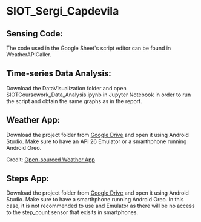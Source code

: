 # SIOT_Sergi_Capdevila

Sensing Code:
- 
The code used in the Google Sheet's script editor can be found in WeatherAPICaller.

Time-series Data Analysis:
-
Download the DataVisualization folder and open SIOTCoursework_Data_Analysis.ipynb in Jupyter Notebook in order to run the script and obtain the same graphs as in the report. 

Weather App:
-
Download the project folder from [Google Drive](https://drive.google.com/drive/folders/17_ckHAPXFfEpJq3NY8VKTbrM1lNQBAuY?usp=sharing) and open it using Android Studio. Make sure to have an API 26 Emulator or a smarthphone running Android Oreo.

Credit: [Open-sourced Weather App](https://androstock.com/tutorials/create-a-weather-app-on-android-android-studio.html)

Steps App:
-
Download the project folder from [Google Drive](https://drive.google.com/drive/folders/15q9C5ZAS6t0bGG3JA0qaTGuzVfG16T-E?usp=sharing) and open it using Android Studio. Make sure to have a smarthphone running Android Oreo. In this case, it is not recommended to use and Emulator as there will be no access to the step_count sensor that exisits in smartphones. 

